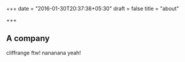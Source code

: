 +++
date = "2016-01-30T20:37:38+05:30"
draft = false
title = "about"

+++

## A company

cliffrange ftw! nananana yeah!
